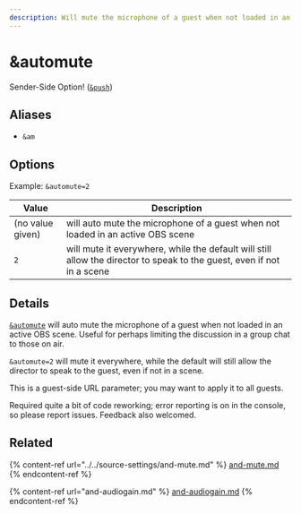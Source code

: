 ```yaml
---
description: Will mute the microphone of a guest when not loaded in an active OBS scene
---
```


# \&automute

Sender-Side Option! ([`&push`](../../source-settings/push.md))

## Aliases

* `&am`

## Options

Example: `&automute=2`

| Value            | Description                                                                                                            |
| ---------------- | ---------------------------------------------------------------------------------------------------------------------- |
| (no value given) | will auto mute the microphone of a guest when not loaded in an active OBS scene                                        |
| `2`              | will mute it everywhere, while the default will still allow the director to speak to the guest, even if not in a scene |

## Details

[`&automute`](and-automute.md) will auto mute the microphone of a guest when not loaded in an active OBS scene. Useful for perhaps limiting the discussion in a group chat to those on air.

`&automute=2` will mute it everywhere, while the default will still allow the director to speak to the guest, even if not in a scene.

This is a guest-side URL parameter; you may want to apply it to all guests.

Required quite a bit of code reworking; error reporting is on in the console, so please report issues. Feedback also welcomed.

## Related

{% content-ref url="../../source-settings/and-mute.md" %}
[and-mute.md](../../source-settings/and-mute.md)
{% endcontent-ref %}

{% content-ref url="and-audiogain.md" %}
[and-audiogain.md](and-audiogain.md)
{% endcontent-ref %}
